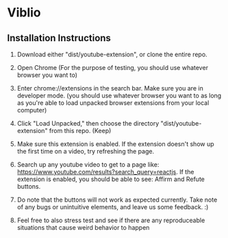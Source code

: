 # Viblio

## Installation Instructions

1. Download either "dist/youtube-extension", or clone the entire repo.

2. Open Chrome (For the purpose of testing, you should use whatever browser you want to)

3. Enter chrome://extensions in the search bar. Make sure you are in developer mode. (you should use whatever browser you want to as long as you're able to load unpacked browser extensions from your local computer)

4. Click "Load Unpacked," then choose the directory "dist/youtube-extension" from this repo. (Keep)

5. Make sure this extension is enabled. If the extension doesn't show up the first time on a video, try refreshing the page.

6. Search up any youtube video to get to a page like: https://www.youtube.com/results?search_query=reactjs. If the extension is enabled, you should be able to see: Affirm and Refute buttons.

7. Do note that the buttons will not work as expected currently. Take note of any bugs or unintuitive elements, and leave us some feedback. :)

8. Feel free to also stress test and see if there are any reproduceable situations that cause weird behavior to happen